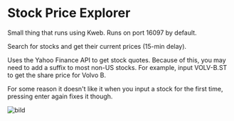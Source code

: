 # Stock Price Explorer

Small thing that runs using Kweb. Runs on port 16097 by default.

Search for stocks and get their current prices (15-min delay).

Uses the Yahoo Finance API to get stock quotes. Because of this, you may need to add a suffix to most non-US stocks. For example, input VOLV-B.ST to get the share price for Volvo B.

For some reason it doesn't like it when you input a stock for the first time, pressing enter again fixes it though. 


![bild](https://user-images.githubusercontent.com/44508588/144331842-589d338b-7e27-4616-a3ce-e0ded4c863e2.png)
